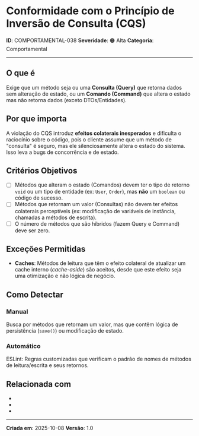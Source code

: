 # Conformidade com o Princípio de Inversão de Consulta (CQS)

**ID**: COMPORTAMENTAL-038
**Severidade**: 🟠 Alta
**Categoria**: Comportamental

---

## O que é

Exige que um método seja ou uma **Consulta (Query)** que retorna dados sem alteração de estado, ou um **Comando (Command)** que altera o estado mas não retorna dados (exceto DTOs/Entidades).

## Por que importa

A violação do CQS introduz **efeitos colaterais inesperados** e dificulta o raciocínio sobre o código, pois o cliente assume que um método de "consulta" é seguro, mas ele silenciosamente altera o estado do sistema. Isso leva a bugs de concorrência e de estado.

## Critérios Objetivos

- [ ] Métodos que alteram o estado (Comandos) devem ter o tipo de retorno `void` ou um tipo de entidade (ex: `User`, `Order`), mas **não** um `boolean` ou código de sucesso.
- [ ] Métodos que retornam um valor (Consultas) não devem ter efeitos colaterais perceptíveis (ex: modificação de variáveis de instância, chamadas a métodos de escrita).
- [ ] O número de métodos que são híbridos (fazem Query e Command) deve ser zero.

## Exceções Permitidas

- **Caches**: Métodos de leitura que têm o efeito colateral de atualizar um cache interno (*cache-aside*) são aceitos, desde que este efeito seja uma otimização e não lógica de negócio.

## Como Detectar

### Manual

Busca por métodos que retornam um valor, mas que contêm lógica de persistência (`save()`) ou modificação de estado.

### Automático

ESLint: Regras customizadas que verificam o padrão de nomes de métodos de leitura/escrita e seus retornos.

## Relacionada com

- [COMPORTAMENTAL-036]: reforça (Side Effects)
- [COMPORTAMENTAL-010]: reforça (SRP)
- [COMPORTAMENTAL-009]: reforça (LoD)

---

**Criada em**: 2025-10-08
**Versão**: 1.0
